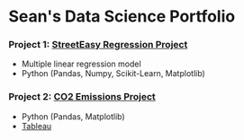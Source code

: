 # Sean's Data Science Portfolio


### Project 1: [StreetEasy Regression Project](https://github.com/seanjkk/streeteasy-regression-project)

- Multiple linear regression model
- Python (Pandas, Numpy, Scikit-Learn, Matplotlib)

### Project 2: [CO2 Emissions Project](https://github.com/seanjkk/co2-emissions-project)

- Python (Pandas, Matplotlib)
- [Tableau](https://public.tableau.com/app/profile/sean7198/viz/CarbonDioxideEmissions_16432672351780/Dashboard)
